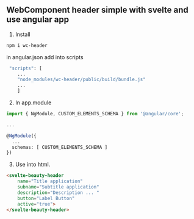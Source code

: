 ## WebComponent header simple with svelte and use angular app

1. Install

```bash
npm i wc-header
```

in angular.json add into scripts

```bash
 "scripts": [
    ...
    "node_modules/wc-header/public/build/bundle.js"
    ...
    ]
```
2. In app.module

```typescript
import { NgModule, CUSTOM_ELEMENTS_SCHEMA } from '@angular/core';

...

@NgModule({
  ...
  schemas: [ CUSTOM_ELEMENTS_SCHEMA ]
})
```
3. Use into html. 
```html
<svelte-beauty-header 
    name="Title application"
    subname="Subtitle application"
    description="Description ... "
    button="Label Button"
    active="true">
</svelte-beauty-header>
```